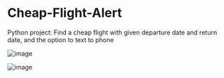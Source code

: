# Cheap-Flight-Alert
Python project: Find a cheap flight with given departure date and return date, and the option to text to phone


![image](https://user-images.githubusercontent.com/74474611/120046267-6d721900-bfd7-11eb-9261-5807a976f75d.png)


![image](https://user-images.githubusercontent.com/74474611/120046289-7662ea80-bfd7-11eb-96ec-e5045f0c8ac0.png)
